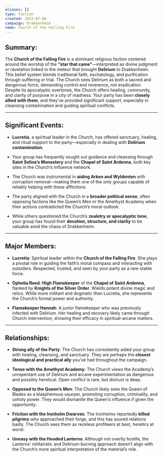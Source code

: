 ```yaml
---
aliases: []
type: faction
created: 2023-07-06
campaign: Drakkenheim
name: Church of the Falling Fire
---
```

## Summary:

The **Church of the Falling Fire** is a dominant religious faction centered around the worship of the **“star that came”**—interpreted as divine judgment or revelation linked to the meteor that brought **Delirium** to Drakkenheim. This belief system blends traditional faith, eschatology, and purification through suffering or trial. The Church sees Delirium as both a sacred and dangerous force, demanding control and reverence, not eradication. Despite its apocalyptic overtones, the Church offers healing, community, and clarity of purpose in a city of madness. Your party has been **closely allied with them**, and they’ve provided significant support, especially in cleansing contamination and guiding spiritual conflicts.

---

## Significant Events:

- **Lucretia**, a spiritual leader in the Church, has offered sanctuary, healing, and ritual support to the party—especially in dealing with **Delirium contamination**​.
    
- Your group has frequently sought out guidance and cleansing through **Saint Selina’s Monastery** and the **Chapel of Saint Ardenna**, both key sites in the Church’s influence network.
    
- The Church was instrumental in **aiding Arken and Wyldenten** with corruption removal—making them one of the only groups capable of reliably helping with these afflictions.
    
- The party aligned with the Church in a **broader political sense**, often opposing factions like the Queen’s Men or the Amethyst Academy when their actions contradicted the Church’s moral outlook.
    
- While others questioned the Church’s **zealotry or apocalyptic tone**, your group has found their **devotion, structure, and clarity** to be valuable amid the chaos of Drakkenheim.
    

---

## Major Members:

- **Lucretia**: Spiritual leader within the **Church of the Falling Fire**. She plays a pivotal role in guiding the faith’s moral compass and interacting with outsiders. Respected, trusted, and seen by your party as a rare stable force.
    
- **Ophelia Reed**: **High Flamekeeper** of the **Chapel of Saint Ardenna**, flanked by **Knights of the Silver Order**. Wields potent divine magic and relics. While more militant and dogmatic than Lucretia, she represents the Church’s formal power and authority​.
    
- **Flamekeeper Hannah**: A junior flamekeeper who was previously infected with Delirium. Her healing and recovery likely came through Church intervention, showing their efficacy in spiritual-arcane matters​.
    

---

## Relationships:

- **Strong ally of the Party**: The Church has consistently aided your group with healing, cleansing, and sanctuary. They are perhaps the **closest ideological and practical ally** you’ve had throughout the campaign.
    
- **Tense with the Amethyst Academy**: The Church views the Academy’s unrepentant use of Delirium and arcane experimentation as dangerous and possibly heretical. Open conflict is rare, but distrust is deep.
    
- **Opposed to the Queen’s Men**: The Church likely sees the Queen of Blades as a blasphemous usurper, promoting corruption, criminality, and unholy power. They would dismantle the Queen’s influence if given the opportunity.
    
- **Friction with the Ironhelm Dwarves**: The Ironhelms reportedly **killed pilgrims** who approached their forge, and this has soured relations badly. The Church sees them as reckless profiteers at best, heretics at worst​.
    
- **Uneasy with the Hooded Lanterns**: Although not overtly hostile, the Lanterns’ militaristic and Delirium-burning approach doesn’t align with the Church’s more spiritual interpretation of the material’s role.